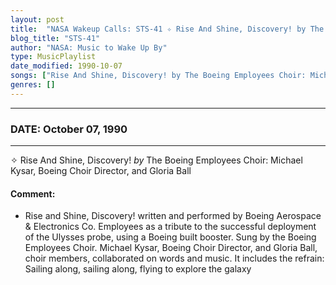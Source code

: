 ```yaml
---
layout: post
title:  "NASA Wakeup Calls: STS-41 ✧ Rise And Shine, Discovery! by The Boeing Employees Choir: Michael Kysar, Boeing Choir Director, and Gloria Ball ✧ October 07, 1990"
blog_title: "STS-41"
author: "NASA: Music to Wake Up By"
type: MusicPlaylist
date_modified: 1990-10-07
songs: ["Rise And Shine, Discovery! by The Boeing Employees Choir: Michael Kysar, Boeing Choir Director, and Gloria Ball"]
genres: []
---
```


----
### DATE: October 07, 1990
----
✧ Rise And Shine, Discovery! *by* The Boeing Employees Choir: Michael Kysar, Boeing Choir Director, and Gloria Ball  

#### Comment:
* Rise and Shine, Discovery! written and performed by Boeing Aerospace & Electronics Co. Employees as a tribute to the successful deployment of the Ulysses probe,  using a Boeing built booster. Sung by the Boeing Employees Choir. Michael Kysar, Boeing Choir Director, and Gloria Ball, choir members, collaborated on words and music. It includes the refrain: Sailing along, sailing along, flying to explore the galaxy



<br/>
<center>
	<a target="_blank"
	   href="https://twitter.com/intent/tweet?hashtags=Space,NASA,Playlist,NASAWakeupCalls,SpaceProgram&text=🚀 {{ page.author}}, {{ page.title }}. {{ site.url }}{{ page.url }}&via=nasawakeupcalls"><i class="fab fa-twitter" title="Tweet this page" alt="Tweet this page" style="font-size: 1.3em;"></i></a>
	&nbsp; 	<i class="fas fa-user-astronaut" style="font-size: 1.5em;"></i> &nbsp;
    <a id="custom_amazon_link"
       type="amzn" search="#"
       category="popular music">
    <i class="fab fa-amazon" style="font-size: 1.3em;"></i></a>
</center>

<!-- Randomly resolve an individual entry from a song array -->
<script src="/assets/javascript/seedrandom.min.js"></script>
<script>
  var wake_me_up = ["Rise And Shine, Discovery! by The Boeing Employees Choir: Michael Kysar, Boeing Choir Director, and Gloria Ball"];
  var prng = new Math.seedrandom();
  function randomSong() {
    song = wake_me_up[Math.floor(Math.random() * wake_me_up.length)];
    var amazon_link = document.getElementById("custom_amazon_link");
    amazon_link.setAttribute("search", song);
  }
  window.onload = randomSong();
</script>

